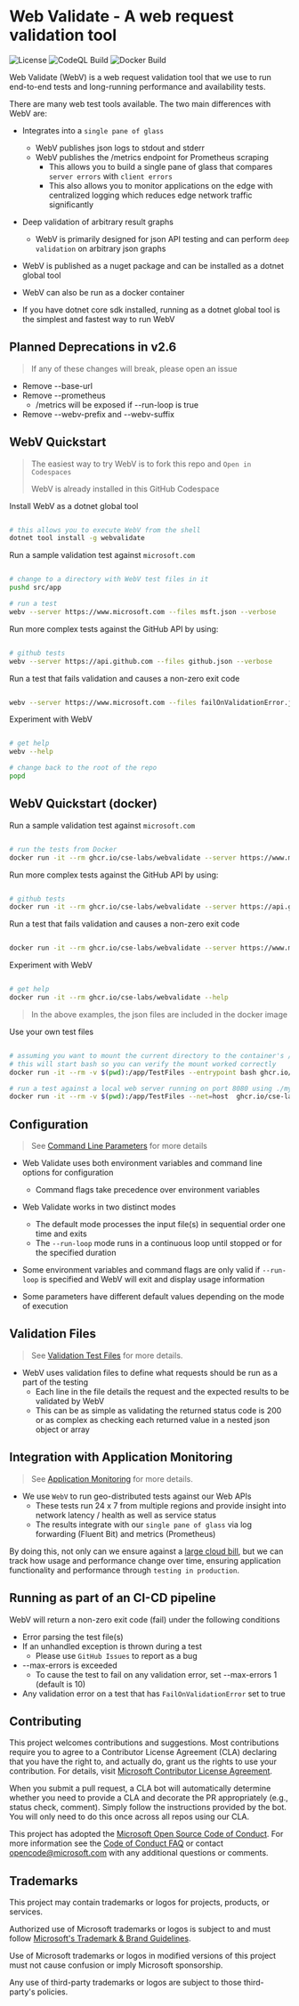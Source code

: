 # Web Validate - A web request validation tool

![License](https://img.shields.io/badge/license-MIT-green.svg)
![CodeQL Build](https://github.com/microsoft/webvalidate/workflows/CodeQL/badge.svg)
![Docker Build](https://github.com/microsoft/webvalidate/workflows/DockerBuild/badge.svg)

Web Validate (WebV) is a web request validation tool that we use to run end-to-end tests and long-running performance and availability tests.

There are many web test tools available. The two main differences with WebV are:

- Integrates into a `single pane of glass`
  - WebV publishes json logs to stdout and stderr
  - WebV publishes the /metrics endpoint for Prometheus scraping
    - This allows you to build a single pane of glass that compares `server errors` with `client errors`
    - This also allows you to monitor applications on the edge with centralized logging which reduces edge network traffic significantly
- Deep validation of arbitrary result graphs
  - WebV is primarily designed for json API testing and can perform `deep validation` on arbitrary json graphs

- WebV is published as a nuget package and can be installed as a dotnet global tool
- WebV can also be run as a docker container
- If you have dotnet core sdk installed, running as a dotnet global tool is the simplest and fastest way to run WebV

## Planned Deprecations in v2.6

> If any of these changes will break, please open an issue

- Remove --base-url
- Remove --prometheus
  - /metrics will be exposed if --run-loop is true
- Remove --webv-prefix and --webv-suffix

## WebV Quickstart

> The easiest way to try WebV is to fork this repo and `Open in Codespaces`
>
> WebV is already installed in this GitHub Codespace

Install WebV as a dotnet global tool

```bash

# this allows you to execute WebV from the shell
dotnet tool install -g webvalidate

```

Run a sample validation test against `microsoft.com`

```bash

# change to a directory with WebV test files in it
pushd src/app

# run a test
webv --server https://www.microsoft.com --files msft.json --verbose

```

Run more complex tests against the GitHub API by using:

```bash

# github tests
webv --server https://api.github.com --files github.json --verbose

```

Run a test that fails validation and causes a non-zero exit code

```bash

webv --server https://www.microsoft.com --files failOnValidationError.json --verbose-errors

```

Experiment with WebV

```bash

# get help
webv --help

# change back to the root of the repo
popd

```

## WebV Quickstart (docker)

Run a sample validation test against `microsoft.com`

```bash

# run the tests from Docker
docker run -it --rm ghcr.io/cse-labs/webvalidate --server https://www.microsoft.com --files msft.json --verbose

```

Run more complex tests against the GitHub API by using:

```bash

# github tests
docker run -it --rm ghcr.io/cse-labs/webvalidate --server https://api.github.com --files github.json --verbose

```

Run a test that fails validation and causes a non-zero exit code

```bash

docker run -it --rm ghcr.io/cse-labs/webvalidate --server https://www.microsoft.com --files failOnValidationError.json --verbose-errors

```

Experiment with WebV

```bash

# get help
docker run -it --rm ghcr.io/cse-labs/webvalidate --help

```

> In the above examples, the json files are included in the docker image

Use your own test files

```bash

# assuming you want to mount the current directory to the container's /app/TestFiles
# this will start bash so you can verify the mount worked correctly
docker run -it --rm -v $(pwd):/app/TestFiles --entrypoint bash ghcr.io/cse-labs/webvalidate

# run a test against a local web server running on port 8080 using ./myTest.json
docker run -it --rm -v $(pwd):/app/TestFiles --net=host  ghcr.io/cse-labs/webvalidate --server localhost:8080 --files myTest.json

```

## Configuration

> See [Command Line Parameters](./docs/CommandLineParameters.md) for more details

- Web Validate uses both environment variables and command line options for configuration
  - Command flags take precedence over environment variables

- Web Validate works in two distinct modes
  - The default mode processes the input file(s) in sequential order one time and exits
  - The `--run-loop` mode runs in a continuous loop until stopped or for the specified duration
- Some environment variables and command flags are only valid if `--run-loop` is specified and WebV will exit and display usage information
- Some parameters have different default values depending on the mode of execution

## Validation Files

> See [Validation Test Files](./docs/ValidationTestFiles.md) for more details.

- WebV uses validation files to define what requests should be run as a part of the testing
  - Each line in the file details the request and the expected results to be validated by WebV
  - This can be as simple as validating the returned status code is 200 or as complex as checking each returned value in a nested json object or array

## Integration with Application Monitoring

> See [Application Monitoring](./docs/ApplicationMonitoring.md) for more details.

- We use `WebV` to run geo-distributed tests against our Web APIs
  - These tests run 24 x 7 from multiple regions and provide insight into network latency / health as well as service status
  - The results integrate with our `single pane of glass` via log forwarding (Fluent Bit) and metrics (Prometheus)

By doing this, not only can we ensure against a [large cloud bill](https://hackernoon.com/how-we-spent-30k-usd-in-firebase-in-less-than-72-hours-307490bd24d), but we can track how usage and performance change over time, ensuring application functionality and performance through `testing in production`.

## Running as part of an CI-CD pipeline

WebV will return a non-zero exit code (fail) under the following conditions

- Error parsing the test file(s)
- If an unhandled exception is thrown during a test
  - Please use `GitHub Issues` to report as a bug
- --max-errors is exceeded
  - To cause the test to fail on any validation error, set --max-errors 1 (default is 10)
- Any validation error on a test that has `FailOnValidationError` set to true

## Contributing

This project welcomes contributions and suggestions. Most contributions require you to agree to a Contributor License Agreement (CLA) declaring that you have the right to, and actually do, grant us the rights to use your contribution. For details, visit [Microsoft Contributor License Agreement](https://cla.opensource.microsoft.com).

When you submit a pull request, a CLA bot will automatically determine whether you need to provide a CLA and decorate the PR appropriately (e.g., status check, comment). Simply follow the instructions provided by the bot. You will only need to do this once across all repos using our CLA.

This project has adopted the [Microsoft Open Source Code of Conduct](https://opensource.microsoft.com/codeofconduct/). For more information see the [Code of Conduct FAQ](https://opensource.microsoft.com/codeofconduct/faq/) or contact [opencode@microsoft.com](mailto:opencode@microsoft.com) with any additional questions or comments.

## Trademarks

This project may contain trademarks or logos for projects, products, or services.

Authorized use of Microsoft trademarks or logos is subject to and must follow [Microsoft's Trademark & Brand Guidelines](https://www.microsoft.com/en-us/legal/intellectualproperty/trademarks/usage/general).

Use of Microsoft trademarks or logos in modified versions of this project must not cause confusion or imply Microsoft sponsorship.

Any use of third-party trademarks or logos are subject to those third-party's policies.
